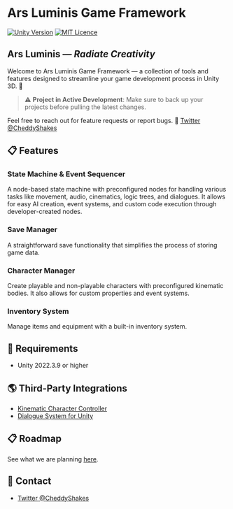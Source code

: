 # Ars Luminis Game Framework

[![Unity Version](https://img.shields.io/badge/Unity-2022.3.9-blue.svg)](https://unity.com/)
[![MIT Licence](https://badges.frapsoft.com/os/mit/mit.png?v=103)](https://opensource.org/licenses/mit-license.php)

## Ars Luminis — *Radiate Creativity*

Welcome to Ars Luminis Game Framework — a collection of tools and features designed to streamline your game development process in Unity 3D. :rocket:

> :warning: **Project in Active Development**: Make sure to back up your projects before pulling the latest changes.

Feel free to reach out for feature requests or report bugs. :bug: [Twitter @CheddyShakes](https://twitter.com/CheddyShakes)

## :clipboard: Features

### State Machine & Event Sequencer
A node-based state machine with preconfigured nodes for handling various tasks like movement, audio, cinematics, logic trees, and dialogues. It allows for easy AI creation, event systems, and custom code execution through developer-created nodes.

### Save Manager
A straightforward save functionality that simplifies the process of storing game data.

### Character Manager
Create playable and non-playable characters with preconfigured kinematic bodies. It also allows for custom properties and event systems.

### Inventory System
Manage items and equipment with a built-in inventory system.

## :wrench: Requirements

- Unity 2022.3.9 or higher

## :earth_americas: Third-Party Integrations

- [Kinematic Character Controller](https://assetstore.unity.com/packages/tools/physics/kinematic-character-controller-99131)
- [Dialogue System for Unity](https://assetstore.unity.com/packages/tools/behavior-ai/dialogue-system-for-unity-11672)

## :clipboard: Roadmap

See what we are planning [here](https://trello.com/b/H51PWGcy/jrpg-system).

## :love_letter: Contact

- [Twitter @CheddyShakes](https://twitter.com/CheddyShakes)

